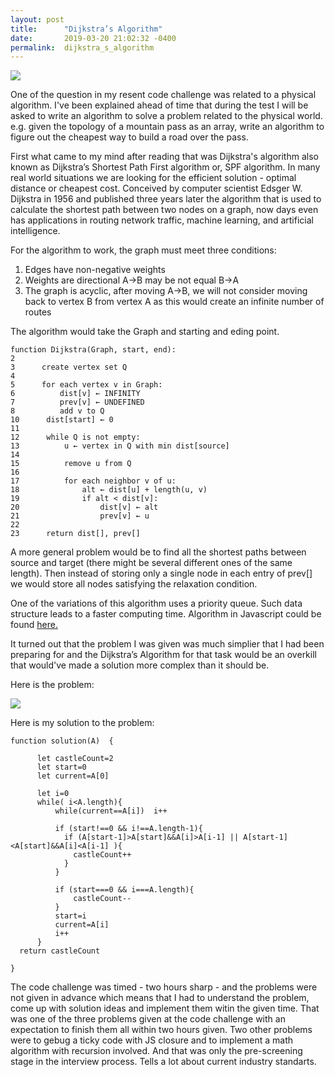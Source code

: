 ```yaml
---
layout: post
title:      "Dijkstra’s Algorithm"
date:       2019-03-20 21:02:32 -0400
permalink:  dijkstra_s_algorithm
---
```



![](https://farm8.staticflickr.com/7909/32489335677_d40418fb39_z.jpg)

One of the question in my resent code challenge was related to a physical algorithm.  I've been explained ahead of time that during the test I will be  asked to write an algorithm to solve a problem related to the physical world. e.g. given the topology of a mountain pass as an array, write an algorithm to figure out the cheapest way to build a road over the pass. 

First what came to my mind after reading that was Dijkstra's algorithm  also known as Dijkstra’s Shortest Path First algorithm or, SPF algorithm.  In many real world situations we are looking for the efficient solution  - optimal distance or cheapest cost. Conceived by computer scientist Edsger W. Dijkstra in 1956 and published three years later the algorithm that is used to calculate the shortest path between two nodes on a graph, now days even has applications in routing network traffic, machine learning, and artificial intelligence. 

For the algorithm to work, the graph must meet three conditions:
1.	Edges have non-negative weights 
2.	Weights are  directional  A->B may be not equal  B->A
3. The graph is acyclic,  after moving A->B, we will not consider moving back to vertex B from vertex A as this would create an infinite number of routes


The algorithm would take the Graph and starting and eding point.


 ```
 function Dijkstra(Graph, start, end):
 2
 3      create vertex set Q
 4
 5      for each vertex v in Graph:             
 6          dist[v] ← INFINITY                  
 7          prev[v] ← UNDEFINED                 
 8          add v to Q                      
10      dist[start] ← 0                        
11      
12      while Q is not empty:
13          u ← vertex in Q with min dist[source]    
14                                              
15          remove u from Q 
16          
17          for each neighbor v of u:           
18              alt ← dist[u] + length(u, v)
19              if alt < dist[v]:               
20                  dist[v] ← alt 
21                  prev[v] ← u 
22
23      return dist[], prev[]
```



A more general problem would be to find all the shortest paths between source and target (there might be several different ones of the same length). Then instead of storing only a single node in each entry of prev[] we would store all nodes satisfying the relaxation condition.

One of the variations of this algorithm uses a priority queue. Such data structure leads to a faster computing time. 
Algorithm in Javascript  could be found [here.](https://www.tutorialspoint.com/Dijkstra-s-algorithm-in-Javascript) 

It turned out that the problem I was given was much simplier that I had been preparing for and the  Dijkstra’s Algorithm for that task would be an overkill that would've made a solution more complex than it should be. 

Here is the problem:

![](https://live.staticflickr.com/65535/47942635183_456f8e9533_z.jpg)

Here is my solution to the problem:

```
function solution(A)  {
   
      let castleCount=2
      let start=0
      let current=A[0]

      let i=0
      while( i<A.length){
          while(current==A[i])  i++

          if (start!==0 && i!==A.length-1){
            if (A[start-1]>A[start]&&A[i]>A[i-1] || A[start-1]<A[start]&&A[i]<A[i-1] ){
              castleCount++
            }
          }
          
          if (start===0 && i===A.length){
              castleCount--
          }
          start=i
          current=A[i]
          i++
      }
  return castleCount
	
}
```

The code challenge was timed - two hours sharp - and the problems were not given in advance which means that I had to understand the problem, come up with solution ideas and implement them witin the given time. That was one of the three problems given at the code challenge with an expectation to finish them all within two hours given. Two other problems were to gebug a ticky code with JS closure and to implement a math algorithm with recursion involved.  And that was only the pre-screening stage in the interview process. Tells a lot about current industry standarts. 



